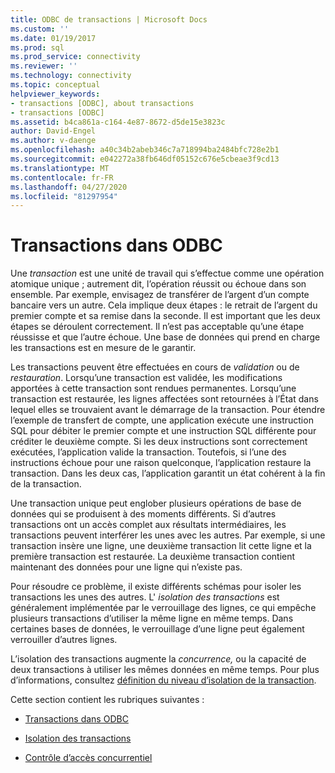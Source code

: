 ```yaml
---
title: ODBC de transactions | Microsoft Docs
ms.custom: ''
ms.date: 01/19/2017
ms.prod: sql
ms.prod_service: connectivity
ms.reviewer: ''
ms.technology: connectivity
ms.topic: conceptual
helpviewer_keywords:
- transactions [ODBC], about transactions
- transactions [ODBC]
ms.assetid: b4ca861a-c164-4e87-8672-d5de15e3823c
author: David-Engel
ms.author: v-daenge
ms.openlocfilehash: a40c34b2abeb346c7a718994ba2484bfc728e2b1
ms.sourcegitcommit: e042272a38fb646df05152c676e5cbeae3f9cd13
ms.translationtype: MT
ms.contentlocale: fr-FR
ms.lasthandoff: 04/27/2020
ms.locfileid: "81297954"
---
```

# <a name="transactions-odbc"></a>Transactions dans ODBC
Une *transaction* est une unité de travail qui s’effectue comme une opération atomique unique ; autrement dit, l’opération réussit ou échoue dans son ensemble. Par exemple, envisagez de transférer de l’argent d’un compte bancaire vers un autre. Cela implique deux étapes : le retrait de l’argent du premier compte et sa remise dans la seconde. Il est important que les deux étapes se déroulent correctement. Il n’est pas acceptable qu’une étape réussisse et que l’autre échoue. Une base de données qui prend en charge les transactions est en mesure de le garantir.  
  
 Les transactions peuvent être effectuées en cours de *validation* ou de *restauration*. Lorsqu’une transaction est validée, les modifications apportées à cette transaction sont rendues permanentes. Lorsqu’une transaction est restaurée, les lignes affectées sont retournées à l’État dans lequel elles se trouvaient avant le démarrage de la transaction. Pour étendre l’exemple de transfert de compte, une application exécute une instruction SQL pour débiter le premier compte et une instruction SQL différente pour créditer le deuxième compte. Si les deux instructions sont correctement exécutées, l’application valide la transaction. Toutefois, si l’une des instructions échoue pour une raison quelconque, l’application restaure la transaction. Dans les deux cas, l’application garantit un état cohérent à la fin de la transaction.  
  
 Une transaction unique peut englober plusieurs opérations de base de données qui se produisent à des moments différents. Si d’autres transactions ont un accès complet aux résultats intermédiaires, les transactions peuvent interférer les unes avec les autres. Par exemple, si une transaction insère une ligne, une deuxième transaction lit cette ligne et la première transaction est restaurée. La deuxième transaction contient maintenant des données pour une ligne qui n’existe pas.  
  
 Pour résoudre ce problème, il existe différents schémas pour isoler les transactions les unes des autres. L' *isolation des transactions* est généralement implémentée par le verrouillage des lignes, ce qui empêche plusieurs transactions d’utiliser la même ligne en même temps. Dans certaines bases de données, le verrouillage d’une ligne peut également verrouiller d’autres lignes.  
  
 L’isolation des transactions augmente la *concurrence,* ou la capacité de deux transactions à utiliser les mêmes données en même temps. Pour plus d’informations, consultez [définition du niveau d’isolation de la transaction](../../../odbc/reference/develop-app/setting-the-transaction-isolation-level.md).  
  
 Cette section contient les rubriques suivantes :  
  
-   [Transactions dans ODBC](../../../odbc/reference/develop-app/transactions-in-odbc-odbc.md)  
  
-   [Isolation des transactions](../../../odbc/reference/develop-app/transaction-isolation.md)  
  
-   [Contrôle d’accès concurrentiel](../../../odbc/reference/develop-app/concurrency-control.md)
